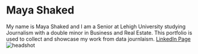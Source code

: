 # Maya Shaked
My name is Maya Shaked and I am a Senior at Lehigh University studying Journalism with a double minor in Business and Real Estate. This portfolio is used to collect and showcase my work from data journlaism. 
[LinkedIn Page](http://www.linkedin.com/in/mayashaked426)
![headshot](https://github.com/mayashaked4/mayashaked4.github.io/blob/main/Maya%20Shaked.jpg?raw=true)
